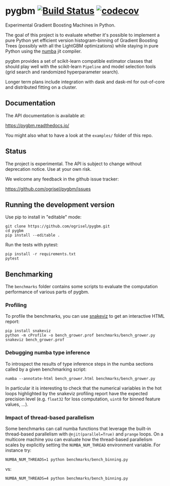 # pygbm [![Build Status](https://travis-ci.org/ogrisel/pygbm.svg?branch=master)](https://travis-ci.org/ogrisel/pygbm) [![codecov](https://codecov.io/gh/ogrisel/pygbm/branch/master/graph/badge.svg)](https://codecov.io/gh/ogrisel/pygbm)


Experimental Gradient Boosting Machines in Python.

The goal of this project is to evaluate whether it's possible to
implement a pure Python yet efficient version histogram-binning of
Gradient Boosting Trees (possibly with all the LightGBM optimizations)
while staying in pure Python using the [numba](http://numba.pydata.org/)
jit compiler.

pygbm provides a set of scikit-learn compatible estimator classes that
should play well with the scikit-learn `Pipeline` and model selection
tools (grid search and randomized hyperparameter search).

Longer term plans include integration with dask and dask-ml for
out-of-core and distributed fitting on a cluster.

## Documentation

The API documentation is available at:

https://pygbm.readthedocs.io/

You might also what to have a look at the `examples/` folder of this repo.

## Status

The project is experimental. The API is subject to change without deprecation notice. Use at your own risk.

We welcome any feedback in the github issue tracker:

https://github.com/ogrisel/pygbm/issues

## Running the development version

Use pip to install in "editable" mode:

    git clone https://github.com/ogrisel/pygbm.git
    cd pygbm
    pip install --editable .

Run the tests with pytest:

    pip install -r requirements.txt
    pytest

## Benchmarking

The `benchmarks` folder contains some scripts to evaluate the computation
performance of various parts of pygbm.

### Profiling

To profile the benchmarks, you can use
[snakeviz](https://jiffyclub.github.io/snakeviz/) to get an interactive
HTML report:

    pip install snakeviz
    python -m cProfile -o bench_grower.prof benchmarks/bench_grower.py
    snakeviz bench_grower.prof

### Debugging numba type inference

To introspect the results of type inference steps in the numba sections
called by a given benchmarking script:

    numba --annotate-html bench_grower.html benchmarks/bench_grower.py

In particular it is interesting to check that the numerical variables in
the hot loops highlighted by the snakeviz profiling report have the
expected precision level (e.g. `float32` for loss computation, `uint8`
for binned feature values, ...).

### Impact of thread-based parallelism

Some benchmarks can call numba functions that leverage the built-in
thread-based parallelism with `@njit(parallel=True)` and `prange` loops.
On a multicore machine you can evaluate how the thread-based parallelism
scales by explicitly setting the `NUMBA_NUM_THREAD` environment
variable. For instance try:

    NUMBA_NUM_THREADS=1 python benchmarks/bench_binning.py

vs:

    NUMBA_NUM_THREADS=4 python benchmarks/bench_binning.py
